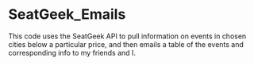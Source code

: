 # SeatGeek_Emails
This code uses the SeatGeek API to pull information on events in chosen cities below a particular price, and then emails a table of the events and corresponding info to my friends and I.
